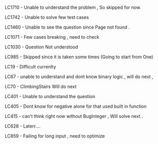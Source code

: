 LC1710 - Unable to understand the problem , So skipped for now. 

LC1742 - Unable to solve few test cases

LC1460 - Unable to see the question since Page not found . 

LC1071 - Few cases breaking , need to check 

LC1030 - Question Not understood

LC985 - Skipped since it is taken some times (Going to start from One)

LC19 - Difficult currenlty

LC67 - unable to understand and dont know binary logic , will do next ,

LC70 - ClimbingStairs Will do next 

LC401 - Unable to understand the question

LC405 - Dont know for negative alone for that used built in function

LC415 - can't think right now without BugInteger , Will solve next . 

LC628 - Laterr....


LC859 - Failing for long input , need to optimize